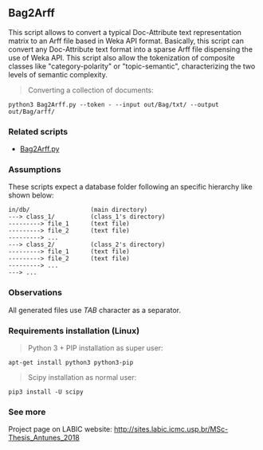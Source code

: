 ## Bag2Arff
This script allows to convert a typical Doc-Attribute text representation matrix to an Arff file based in Weka API format. Basically, this script can convert any Doc-Attribute text format into a sparse Arff file dispensing the use of Weka API. This script also allow the tokenization of composite classes like "category-polarity" or "topic-semantic", characterizing the two levels of semantic complexity.
> Converting a collection of documents:
```
python3 Bag2Arff.py --token - --input out/Bag/txt/ --output out/Bag/arff/
```


### Related scripts
* [Bag2Arff.py](https://github.com/joao8tunes/Bag2Arff/blob/master/Bag2Arff.py)


### Assumptions
These scripts expect a database folder following an specific hierarchy like shown below:
```
in/db/                 (main directory)
---> class_1/          (class_1's directory)
---------> file_1      (text file)
---------> file_2      (text file)
---------> ...
---> class_2/          (class_2's directory)
---------> file_1      (text file)
---------> file_2      (text file)
---------> ...
---> ...
```


### Observations
All generated files use *TAB* character as a separator.


### Requirements installation (Linux)
> Python 3 + PIP installation as super user:
```
apt-get install python3 python3-pip
```
> Scipy installation as normal user:
```
pip3 install -U scipy
```


### See more
Project page on LABIC website: http://sites.labic.icmc.usp.br/MSc-Thesis_Antunes_2018
